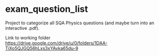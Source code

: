 # exam_question_list

Project to categorize all SQA Physics questions (and maybe turn into an interactive .pdf).

Link to working folder</br>
https://drive.google.com/drive/u/0/folders/1DAA-TiXo5QJGQ56hLxs3xYAvka65du-9
